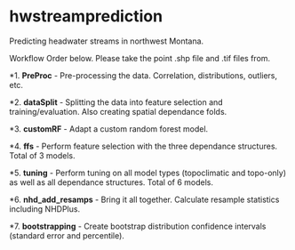 # hwstreamprediction
Predicting headwater streams in northwest Montana.

Workflow Order below. Please take the point .shp file and .tif files from.

*1. **PreProc** - Pre-processing the data. Correlation, distributions, outliers, etc.

*2. **dataSplit** - Splitting the data into feature selection and training/evaluation. Also creating spatial dependance folds.

*3. **customRF** - Adapt a custom random forest model.

*4. **ffs** - Perform feature selection with the three dependance structures. Total of 3 models.

*5. **tuning** - Perform tuning on all model types (topoclimatic and topo-only) as well as all dependance structures. Total of 6 models.

*6. **nhd_add_resamps** - Bring it all together. Calculate resample statistics including NHDPlus.

*7. **bootstrapping** - Create bootstrap distribution confidence intervals (standard error and percentile).

